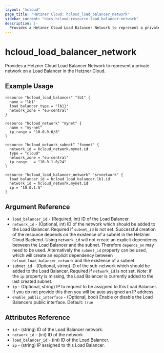 ```yaml
---
layout: "hcloud"
page_title: "Hetzner Cloud: hcloud_load_balancer_network"
sidebar_current: "docs-hcloud-resource-load_balancer-network"
description: |-
  Provides a Hetzner Cloud Load Balancer Network to represent a private network on a Load Balancer in the Hetzner Cloud.
---
```


# hcloud_load_balancer_network

 Provides a Hetzner Cloud Load Balancer Network to represent a private network on a Load Balancer in the Hetzner Cloud.

## Example Usage

```hcl
resource "hcloud_load_balancer" "lb1" {
  name = "lb1"
  load_balancer_type = "lb11"
  network_zone = "eu-central"
}

resource "hcloud_network" "mynet" {
  name = "my-net"
  ip_range = "10.0.0.0/8"
}

resource "hcloud_network_subnet" "foonet" {
  network_id = hcloud_network.mynet.id
  type = "cloud"
  network_zone = "eu-central"
  ip_range   = "10.0.1.0/24"
}

resource "hcloud_load_balancer_network" "srvnetwork" {
  load_balancer_id = hcloud_load_balancer.lb1.id
  network_id = hcloud_network.mynet.id
  ip = "10.0.1.5"
}
```

## Argument Reference

- `load_balancer_id` - (Required, int) ID of the Load Balancer.
- `network_id` - (Optional, int) ID of the network which should be added
  to the Load Balancer. Required if `subnet_id` is not set. Successful
  creation of the resource depends on the existence of a subnet in the
  Hetzner Cloud Backend. Using `network_id` will not create an explicit
  dependency between the Load Balancer and the subnet. Therefore
  `depends_on` may need to be used. Alternatively the `subnet_id`
  property can be used, which will create an explicit dependency between
  `hcloud_load_balancer_network` and the existence of a subnet.
- `subnet_id` - (Optional, string) ID of the sub-network which should be
  added to the Load Balancer. Required if `network_id` is not set.
  *Note*: if the `ip` property is missing, the Load Balancer is
  currently added to the last created subnet.
- `ip` - (Optional, string) IP to request to be assigned to this Load
  Balancer. If you do not provide this then you will be auto assigned an
  IP address.
- `enable_public_interface` - (Optional, bool) Enable or disable the
  Load Balancers public interface. Default: `true`

## Attributes Reference

- `id` - (string) ID of the Load Balancer network.
- `network_id` - (int) ID of the network.
- `load_balancer_id` - (int) ID of the Load Balancer.
- `ip` - (string) IP assigned to this Load Balancer.
